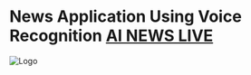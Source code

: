 # News Application Using Voice Recognition [AI NEWS LIVE](https://news-ai.netlify.com)


![Logo](https://github.com/fruxc/AINews/blob/master/src/images/logo.png)
